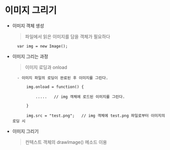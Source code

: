 # 이미지 그리기

- 이미지 객체 생성

    > 파일에서 읽은 이미지를 담을 객체가 필요하다

        var img = new Image();


- 이미지 그리는 과정

    > 이미지 로딩과 onload

        - 이미지 파일의 로딩이 완료된 후 이미지를 그린다.

            img.onload = function() {

                .....   // img 객체에 로드된 이미지를 그린다.

            }

            img.src = "test.png";   // img 객체에 test.png 파일로부터 이미지의 로딩 시


- 이미지 그리기

    > 컨텍스트 객체의 drawImage() 메소드 이용